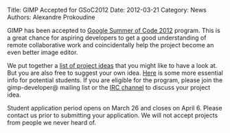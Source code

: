 Title: GIMP Accepted for GSoC2012
Date: 2012-03-21
Category: News
Authors: Alexandre Prokoudine

GIMP has been accepted to [Google Summer of Code 2012](http://www.google-melange.com/gsoc/document/show/gsoc_program/google/gsoc2012/home) program. This is a great chance for aspiring developers to get a good understanding of remote collaborative work and coincidentally help the project become an even better image editor.

We put together a [list of project ideas](http://wiki.gimp.org/index.php/Hacking:GSoC/2012/Ideas) that you might like to have a look at. But you are also free to suggest your own idea. [Here](http://wiki.gimp.org/index.php/Hacking:GSOC) is some more essential info for potential students. If you are eligible for the program, please join the gimp-developer@ mailing list or the [IRC channel](//www.gimp.org/irc.html) to discuss your project idea.

Student application period opens on March 26 and closes on April 6. Please contact us prior to submitting your application. We will not accept projects from people we never heard of.